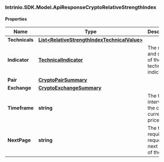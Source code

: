### Intrinio.SDK.Model.ApiResponseCryptoRelativeStrengthIndex
#### Properties

Name | Type | Description | Notes
------------ | ------------- | ------------- | -------------
**Technicals** | [**List&lt;RelativeStrengthIndexTechnicalValue&gt;**](RelativeStrengthIndexTechnicalValue.md) |  | [optional] 
**Indicator** | [**TechnicalIndicator**](TechnicalIndicator.md) | The name and symbol of the technical indicator | [optional] 
**Pair** | [**CryptoPairSummary**](CryptoPairSummary.md) |  | [optional] 
**Exchange** | [**CryptoExchangeSummary**](CryptoExchangeSummary.md) |  | [optional] 
**Timeframe** | **string** | The time interval for the crypto currency prices | [optional] 
**NextPage** | **string** | The token required to request the next page of the data | [optional] 


